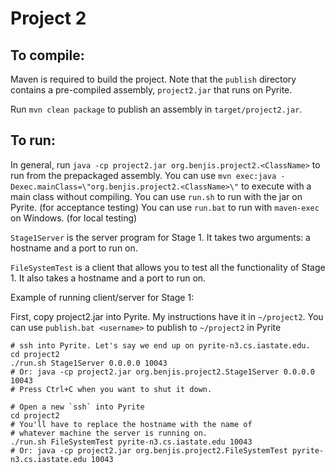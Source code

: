 # Project 2

## To compile:

Maven is required to build the project.
Note that the `publish` directory contains a pre-compiled assembly, `project2.jar` that runs on Pyrite.

Run `mvn clean package` to publish an assembly in `target/project2.jar`.

## To run:

In general, run `java -cp project2.jar org.benjis.project2.<ClassName>` to run from the prepackaged assembly.
You can use `mvn exec:java -Dexec.mainClass=\"org.benjis.project2.<ClassName>\"` to execute with a main class without compiling.
You can use `run.sh` to run with the jar on Pyrite. (for acceptance testing)
You can use `run.bat` to run with `maven-exec` on Windows. (for local testing)

`Stage1Server` is the server program for Stage 1.
It takes two arguments: a hostname and a port to run on.

`FileSystemTest` is a client that allows you to test all the functionality of Stage 1.
It also takes a hostname and a port to run on.

Example of running client/server for Stage 1:

First, copy project2.jar into Pyrite. My instructions have it in `~/project2`.
You can use `publish.bat <username>` to publish to `~/project2` in Pyrite

```
# ssh into Pyrite. Let's say we end up on pyrite-n3.cs.iastate.edu.
cd project2
./run.sh Stage1Server 0.0.0.0 10043
# Or: java -cp project2.jar org.benjis.project2.Stage1Server 0.0.0.0 10043
# Press Ctrl+C when you want to shut it down.
```

```
# Open a new `ssh` into Pyrite
cd project2
# You'll have to replace the hostname with the name of
# whatever machine the server is running on.
./run.sh FileSystemTest pyrite-n3.cs.iastate.edu 10043
# Or: java -cp project2.jar org.benjis.project2.FileSystemTest pyrite-n3.cs.iastate.edu 10043
```
